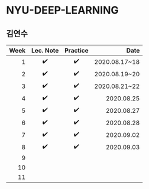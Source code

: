 # NYU-DEEP-LEARNING
## 김연수

| Week | Lec. Note | Practice | Date |
|----------:|:----------:|:----------:| ----------:|
| 1 | ✔️ | ✔️ | 2020.08.17~18 |
| 2 | ✔️ | ✔️ | 2020.08.19~20 |
| 3 | ✔️ | ✔️ | 2020.08.21~22 |
| 4 | ✔️ | ✔️ | 2020.08.25 |
| 5 | ✔️ | ✔️ | 2020.08.27 |
| 6 | ✔️ | ✔️ | 2020.08.28 |
| 7 | ✔️ | ✔️ | 2020.09.02 |
| 8 | ✔️ | ✔️ | 2020.09.03 |
| 9 |  |  |  |
| 10 |  |  |  |
| 11 |  |  |  |
